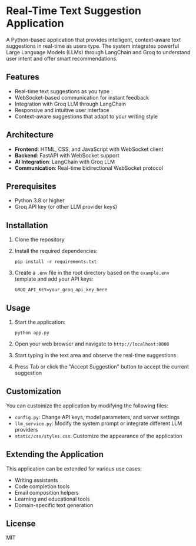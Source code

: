 # Real-Time Text Suggestion Application

A Python-based application that provides intelligent, context-aware text suggestions in real-time as users type. The system integrates powerful Large Language Models (LLMs) through LangChain and Groq to understand user intent and offer smart recommendations.

## Features

- Real-time text suggestions as you type
- WebSocket-based communication for instant feedback
- Integration with Groq LLM through LangChain
- Responsive and intuitive user interface
- Context-aware suggestions that adapt to your writing style

## Architecture

- **Frontend**: HTML, CSS, and JavaScript with WebSocket client
- **Backend**: FastAPI with WebSocket support
- **AI Integration**: LangChain with Groq LLM
- **Communication**: Real-time bidirectional WebSocket protocol

## Prerequisites

- Python 3.8 or higher
- Groq API key (or other LLM provider keys)

## Installation

1. Clone the repository

2. Install the required dependencies:
   ```
   pip install -r requirements.txt
   ```

3. Create a `.env` file in the root directory based on the `example.env` template and add your API keys:
   ```
   GROQ_API_KEY=your_groq_api_key_here
   ```

## Usage

1. Start the application:
   ```
   python app.py
   ```

2. Open your web browser and navigate to `http://localhost:8000`

3. Start typing in the text area and observe the real-time suggestions

4. Press Tab or click the "Accept Suggestion" button to accept the current suggestion

## Customization

You can customize the application by modifying the following files:

- `config.py`: Change API keys, model parameters, and server settings
- `llm_service.py`: Modify the system prompt or integrate different LLM providers
- `static/css/styles.css`: Customize the appearance of the application

## Extending the Application

This application can be extended for various use cases:

- Writing assistants
- Code completion tools
- Email composition helpers
- Learning and educational tools
- Domain-specific text generation

## License

MIT